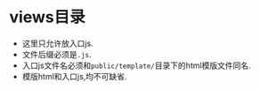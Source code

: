 # views目录
- 这里只允许放入口js.
- 文件后缀必须是`.js`.
- 入口js文件名必须和`public/template/`目录下的html模版文件同名.
- 模版html和入口js,均不可缺省.